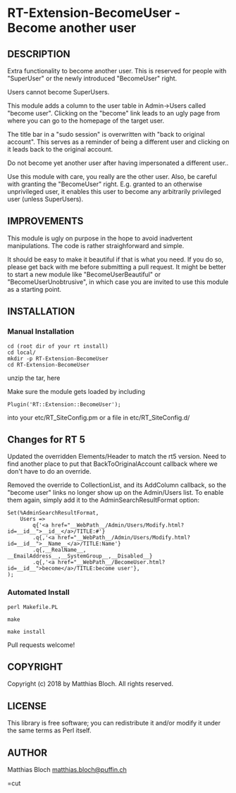 # RT-Extension-BecomeUser - Become another user

## DESCRIPTION

Extra functionality to become another user. This is reserved for 
people with "SuperUser" or the newly introduced "BecomeUser" right.

Users cannot become SuperUsers.

This module adds a column to the user table in Admin->Users called "become user".
Clicking on the "become" link leads to an ugly page from where you can go to the homepage of the target user.

The title bar in a "sudo session" is overwritten with "back to original account". This serves as a reminder of being a different user and clicking on it leads back to the original account.

Do not become yet another user after having impersonated a different user..

Use this module with care, you really are the other user. Also, be careful with granting the "BecomeUser" right. E.g. granted to an otherwise unprivileged user, it enables this user to become any arbitrarily privileged user (unless SuperUsers).

## IMPROVEMENTS

This module is ugly on purpose in the hope to avoid inadvertent manipulations.
The code is rather straighforward and simple.

It should be easy to make it beautiful if that is what you need.
If you do so, please get back with me before submitting a pull request. It might be better to start a new module like "BecomeUserBeautiful" or "BecomeUserUnobtrusive", in which case you are invited to use this module as a starting point.

## INSTALLATION

### Manual Installation

    cd (root dir of your rt install)
    cd local/
    mkdir -p RT-Extension-BecomeUser
    cd RT-Extension-BecomeUser

unzip the tar, here

Make sure the module gets loaded by including 

    Plugin('RT::Extension::BecomeUser');

into your etc/RT_SiteConfig.pm or a file in etc/RT_SiteConfig.d/

## Changes for RT 5

Updated the overridden Elements/Header to match the rt5 version.
Need to find another place to put that BackToOriginalAccount callback
where we don't have to do an override.

Removed the override to CollectionList, and its AddColumn callback, so the
"become user" links no longer show up on the Admin/Users list. To enable
them again, simply add it to the AdminSearchResultFormat option:

    Set(%AdminSearchResultFormat,
        Users =>
            q{'<a href="__WebPath__/Admin/Users/Modify.html?id=__id__">__id__</a>/TITLE:#'}
            .q{,'<a href="__WebPath__/Admin/Users/Modify.html?id=__id__">__Name__</a>/TITLE:Name'}
            .q{,__RealName__, __EmailAddress__,__SystemGroup__,__Disabled__}
            .q{,'<a href="__WebPath__/BecomeUser.html?id=__id__">become</a>/TITLE:become user'},
    );

### Automated Install

    perl Makefile.PL

    make

    make install

Pull requests welcome!

## COPYRIGHT

Copyright (c) 2018 by Matthias Bloch. All rights reserved.

## LICENSE

This library is free software; you can redistribute it and/or modify it under the same terms as Perl itself.

## AUTHOR

Matthias Bloch <matthias.bloch@puffin.ch>

=cut
